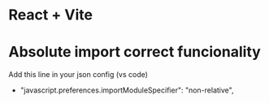 # React + Vite


# Absolute import correct funcionality
Add this line in your json config (vs code)
- "javascript.preferences.importModuleSpecifier": "non-relative",